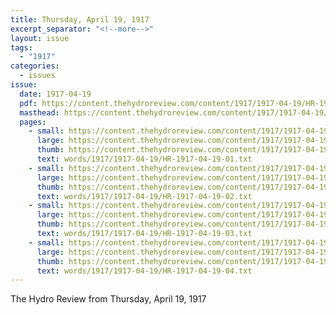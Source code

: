 ```yaml
---
title: Thursday, April 19, 1917
excerpt_separator: "<!--more-->"
layout: issue
tags:
  - "1917"
categories:
  - issues
issue:
  date: 1917-04-19
  pdf: https://content.thehydroreview.com/content/1917/1917-04-19/HR-1917-04-19.pdf
  masthead: https://content.thehydroreview.com/content/1917/1917-04-19/masthead/HR-1917-04-19.jpg
  pages:
    - small: https://content.thehydroreview.com/content/1917/1917-04-19/small/HR-1917-04-19-01.jpg
      large: https://content.thehydroreview.com/content/1917/1917-04-19/large/HR-1917-04-19-01.jpg
      thumb: https://content.thehydroreview.com/content/1917/1917-04-19/thumbnails/HR-1917-04-19-01.jpg
      text: words/1917/1917-04-19/HR-1917-04-19-01.txt
    - small: https://content.thehydroreview.com/content/1917/1917-04-19/small/HR-1917-04-19-02.jpg
      large: https://content.thehydroreview.com/content/1917/1917-04-19/large/HR-1917-04-19-02.jpg
      thumb: https://content.thehydroreview.com/content/1917/1917-04-19/thumbnails/HR-1917-04-19-02.jpg
      text: words/1917/1917-04-19/HR-1917-04-19-02.txt
    - small: https://content.thehydroreview.com/content/1917/1917-04-19/small/HR-1917-04-19-03.jpg
      large: https://content.thehydroreview.com/content/1917/1917-04-19/large/HR-1917-04-19-03.jpg
      thumb: https://content.thehydroreview.com/content/1917/1917-04-19/thumbnails/HR-1917-04-19-03.jpg
      text: words/1917/1917-04-19/HR-1917-04-19-03.txt
    - small: https://content.thehydroreview.com/content/1917/1917-04-19/small/HR-1917-04-19-04.jpg
      large: https://content.thehydroreview.com/content/1917/1917-04-19/large/HR-1917-04-19-04.jpg
      thumb: https://content.thehydroreview.com/content/1917/1917-04-19/thumbnails/HR-1917-04-19-04.jpg
      text: words/1917/1917-04-19/HR-1917-04-19-04.txt
---
```


The Hydro Review from Thursday, April 19, 1917

<!--more-->

